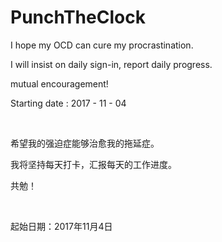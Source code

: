 # PunchTheClock

I hope my OCD can cure my procrastination. 

I will insist on daily sign-in, report daily progress. 

mutual encouragement!

Starting date : 2017 - 11 - 04

​            

希望我的强迫症能够治愈我的拖延症。

我将坚持每天打卡，汇报每天的工作进度。

共勉！

​            

起始日期：2017年11月4日















